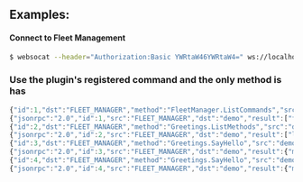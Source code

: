 ## Examples:

#### Connect to Fleet Management

```bash
$ websocat --header="Authorization:Basic YWRtaW46YWRtaW4=" ws://localhost:7011
```

### Use the plugin's registered command and the only method is has

```javascript
{"id":1,"dst":"FLEET_MANAGER","method":"FleetManager.ListCommands","src":"demo"}
{"jsonrpc":"2.0","id":1,"src":"FLEET_MANAGER","dst":"demo","result":["fleetmanager","plugin","device","greetings"]}
{"id":2,"dst":"FLEET_MANAGER","method":"Greetings.ListMethods","src":"demo"}
{"jsonrpc":"2.0","id":2,"src":"FLEET_MANAGER","dst":"demo","result":["listmethods","sayhello"]}
{"id":3,"dst":"FLEET_MANAGER","method":"Greetings.SayHello","src":"demo"}
{"jsonrpc":"2.0","id":3,"src":"FLEET_MANAGER","dst":"demo","result":{"msg":"Hello stranger"}}
{"id":4,"dst":"FLEET_MANAGER","method":"Greetings.SayHello","src":"demo", "params": {"name": "Kalin"}}
{"jsonrpc":"2.0","id":4,"src":"FLEET_MANAGER","dst":"demo","result":{"msg":"Hello Kalin"}}
```